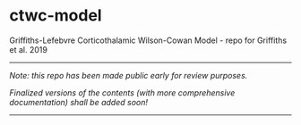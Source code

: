 # ctwc-model
Griffiths-Lefebvre Corticothalamic Wilson-Cowan Model - repo for Griffiths et al. 2019

----

*Note: this repo has been made public early for review purposes.*

*Finalized versions of the contents (with more comprehensive documentation) shall be added soon!*

----



